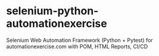 # selenium-python-automationexercise
Selenium Web Automation Framework (Python + Pytest) for automationexercise.com with POM, HTML Reports, CI/CD
